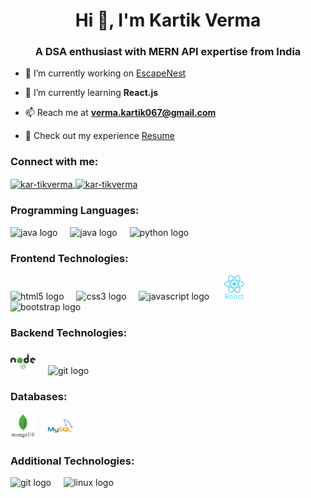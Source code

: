 <h1 align="center">Hi 👋, I'm Kartik Verma</h1>
<h3 align="center">A DSA enthusiast with MERN API expertise from India</h3>

- 🔭 I’m currently working on [EscapeNest](https://escapenest.onrender.com)

- 🌱 I’m currently learning **React.js**

- 📫 Reach me at **verma.kartik067@gmail.com**

- 📄 Check out my experience [Resume](https://docs.google.com/document/d/15BtyNiRCzEmFH8xbvQRXsL3iIO-JR-6LTxZ_rGFOnBk)

<h3 align="left">Connect with me:</h3>
<p align="left">
    <a href="https://linkedin.com/in/kar-tikverma" target="_blank" rel="noopener noreferrer">
        <img
            align="center"
            src="https://raw.githubusercontent.com/rahuldkjain/github-profile-readme-generator/master/src/images/icons/Social/linked-in-alt.svg"
            alt="kar-tikverma"
            height="30"
            width="40"
        />
    </a>
    <a href="https://www.leetcode.com/kar-tikverma" target="_blank" rel="noopener noreferrer">
        <img
            align="center"
            src="https://raw.githubusercontent.com/rahuldkjain/github-profile-readme-generator/master/src/images/icons/Social/linked-in-alt.svg"
            alt="kar-tikverma"
            height="30"
            width="40"
        />
    </a>
</p>

<h3 align="left">Programming Languages:</h3>
<div align="left">
    <img src="https://cdn.jsdelivr.net/gh/devicons/devicon/icons/java/java-original.svg" height="40" alt="java logo"  />
    <img width="12" />
    <img src="https://cdn.jsdelivr.net/gh/devicons/devicon/icons/cplusplus/cplusplus-original.svg" height="40" alt="java logo"  />
    <img width="12" />
    <img src="https://cdn.jsdelivr.net/gh/devicons/devicon/icons/python/python-original.svg" height="40" alt="python logo"  />
</div>

<h3 align="left">Frontend Technologies:</h3>
<div>
    <img src="https://cdn.jsdelivr.net/gh/devicons/devicon/icons/html5/html5-original.svg" height="40" alt="html5 logo"  />
    <img width="12" />
    <img src="https://cdn.jsdelivr.net/gh/devicons/devicon/icons/css3/css3-original.svg" height="40" alt="css3 logo"  />
    <img width="12" />
    <img src="https://cdn.jsdelivr.net/gh/devicons/devicon/icons/javascript/javascript-original.svg" height="40" alt="javascript logo"  />
    <img width="12" />
    <img src="https://raw.githubusercontent.com/devicons/devicon/master/icons/react/react-original-wordmark.svg" height="40" alt="react logo"  />
    <img width="12" />
    <img src="https://cdn.jsdelivr.net/gh/devicons/devicon/icons/bootstrap/bootstrap-original.svg" height="40" alt="bootstrap logo"  />
</div>

<h3 align="left">Backend Technologies:</h3>
<div>
    <img src="https://raw.githubusercontent.com/devicons/devicon/master/icons/nodejs/nodejs-original-wordmark.svg" height="40" alt="nodejs logo"  />
    <img width="12" />
    <img src="https://www.peanutsquare.com/wp-content/uploads/2024/04/Express.png" height="40" alt="git logo"  />
</div>

<h3 align="left">Databases:</h3>
<div>
    <img src="https://raw.githubusercontent.com/devicons/devicon/master/icons/mongodb/mongodb-original-wordmark.svg" height="40" alt="mongodb logo"  />
    <img width="12" />
    <img src="https://raw.githubusercontent.com/devicons/devicon/master/icons/mysql/mysql-original-wordmark.svg" height="40" alt="mysql logo"  />
</div>

<h3 align="left">Additional Technologies:</h3>
<div>
    <img src="https://cdn.jsdelivr.net/gh/devicons/devicon/icons/git/git-original.svg" height="40" alt="git logo"  />
    <img width="12" />
    <img src="https://cdn.jsdelivr.net/gh/devicons/devicon/icons/linux/linux-original.svg" height="40" alt="linux logo"  />
</div>
